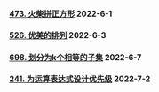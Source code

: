 #### [473. 火柴拼正方形](https://leetcode.cn/problems/matchsticks-to-square/)	2022-6-1

#### [526. 优美的排列](https://leetcode.cn/problems/beautiful-arrangement/)	2022-6-3

#### [698. 划分为k个相等的子集](https://leetcode.cn/problems/partition-to-k-equal-sum-subsets/)	2022-6-7

#### [241. 为运算表达式设计优先级](https://leetcode.cn/problems/different-ways-to-add-parentheses/)	2022-7-2